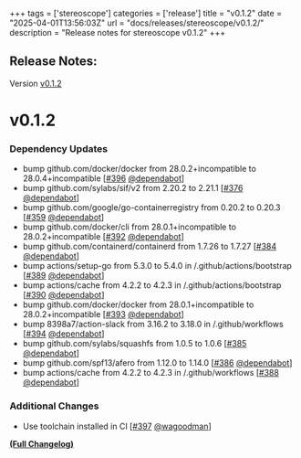 +++
tags = ['stereoscope']
categories = ['release']
title = "v0.1.2"
date = "2025-04-01T13:56:03Z"
url = "docs/releases/stereoscope/v0.1.2/"
description = "Release notes for stereoscope v0.1.2"
+++

## Release Notes:
Version [v0.1.2](https://github.com/anchore/stereoscope/releases/tag/v0.1.2)

# v0.1.2

### Dependency Updates

- bump github.com/docker/docker from 28.0.2+incompatible to 28.0.4+incompatible [[#396](https://github.com/anchore/stereoscope/pull/396) [@dependabot](https://github.com/dependabot)]
- bump github.com/sylabs/sif/v2 from 2.20.2 to 2.21.1 [[#376](https://github.com/anchore/stereoscope/pull/376) [@dependabot](https://github.com/dependabot)]
- bump github.com/google/go-containerregistry from 0.20.2 to 0.20.3 [[#359](https://github.com/anchore/stereoscope/pull/359) [@dependabot](https://github.com/dependabot)]
- bump github.com/docker/cli from 28.0.1+incompatible to 28.0.2+incompatible [[#392](https://github.com/anchore/stereoscope/pull/392) [@dependabot](https://github.com/dependabot)]
- bump github.com/containerd/containerd from 1.7.26 to 1.7.27 [[#384](https://github.com/anchore/stereoscope/pull/384) [@dependabot](https://github.com/dependabot)]
- bump actions/setup-go from 5.3.0 to 5.4.0 in /.github/actions/bootstrap [[#389](https://github.com/anchore/stereoscope/pull/389) [@dependabot](https://github.com/dependabot)]
- bump actions/cache from 4.2.2 to 4.2.3 in /.github/actions/bootstrap [[#390](https://github.com/anchore/stereoscope/pull/390) [@dependabot](https://github.com/dependabot)]
- bump github.com/docker/docker from 28.0.1+incompatible to 28.0.2+incompatible [[#393](https://github.com/anchore/stereoscope/pull/393) [@dependabot](https://github.com/dependabot)]
- bump 8398a7/action-slack from 3.16.2 to 3.18.0 in /.github/workflows [[#394](https://github.com/anchore/stereoscope/pull/394) [@dependabot](https://github.com/dependabot)]
- bump github.com/sylabs/squashfs from 1.0.5 to 1.0.6 [[#385](https://github.com/anchore/stereoscope/pull/385) [@dependabot](https://github.com/dependabot)]
- bump github.com/spf13/afero from 1.12.0 to 1.14.0 [[#386](https://github.com/anchore/stereoscope/pull/386) [@dependabot](https://github.com/dependabot)]
- bump actions/cache from 4.2.2 to 4.2.3 in /.github/workflows [[#388](https://github.com/anchore/stereoscope/pull/388) [@dependabot](https://github.com/dependabot)]

### Additional Changes

- Use toolchain installed in CI [[#397](https://github.com/anchore/stereoscope/pull/397) [@wagoodman](https://github.com/wagoodman)]

**[(Full Changelog)](https://github.com/anchore/stereoscope/compare/v0.1.0...v0.1.2)**
